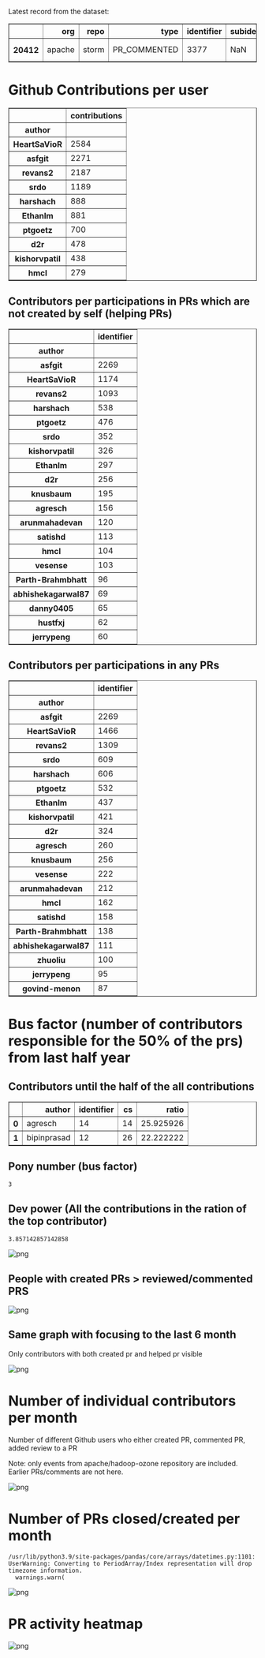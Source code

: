 Latest record from the dataset:




<div>
<table border="1" class="dataframe">
  <thead>
    <tr style="text-align: right;">
      <th></th>
      <th>org</th>
      <th>repo</th>
      <th>type</th>
      <th>identifier</th>
      <th>subidentifier</th>
      <th>date</th>
      <th>author</th>
      <th>owner</th>
      <th>project</th>
    </tr>
  </thead>
  <tbody>
    <tr>
      <th>20412</th>
      <td>apache</td>
      <td>storm</td>
      <td>PR_COMMENTED</td>
      <td>3377</td>
      <td>NaN</td>
      <td>2021-02-09 08:19:44+00:00</td>
      <td>wxy929629</td>
      <td>wxy929629</td>
      <td>storm</td>
    </tr>
  </tbody>
</table>
</div>



# Github Contributions per user





<div>
<table border="1" class="dataframe">
  <thead>
    <tr style="text-align: right;">
      <th></th>
      <th>contributions</th>
    </tr>
    <tr>
      <th>author</th>
      <th></th>
    </tr>
  </thead>
  <tbody>
    <tr>
      <th>HeartSaVioR</th>
      <td>2584</td>
    </tr>
    <tr>
      <th>asfgit</th>
      <td>2271</td>
    </tr>
    <tr>
      <th>revans2</th>
      <td>2187</td>
    </tr>
    <tr>
      <th>srdo</th>
      <td>1189</td>
    </tr>
    <tr>
      <th>harshach</th>
      <td>888</td>
    </tr>
    <tr>
      <th>Ethanlm</th>
      <td>881</td>
    </tr>
    <tr>
      <th>ptgoetz</th>
      <td>700</td>
    </tr>
    <tr>
      <th>d2r</th>
      <td>478</td>
    </tr>
    <tr>
      <th>kishorvpatil</th>
      <td>438</td>
    </tr>
    <tr>
      <th>hmcl</th>
      <td>279</td>
    </tr>
  </tbody>
</table>
</div>



## Contributors per participations in PRs which are not created by self (helping PRs)




<div>
<table border="1" class="dataframe">
  <thead>
    <tr style="text-align: right;">
      <th></th>
      <th>identifier</th>
    </tr>
    <tr>
      <th>author</th>
      <th></th>
    </tr>
  </thead>
  <tbody>
    <tr>
      <th>asfgit</th>
      <td>2269</td>
    </tr>
    <tr>
      <th>HeartSaVioR</th>
      <td>1174</td>
    </tr>
    <tr>
      <th>revans2</th>
      <td>1093</td>
    </tr>
    <tr>
      <th>harshach</th>
      <td>538</td>
    </tr>
    <tr>
      <th>ptgoetz</th>
      <td>476</td>
    </tr>
    <tr>
      <th>srdo</th>
      <td>352</td>
    </tr>
    <tr>
      <th>kishorvpatil</th>
      <td>326</td>
    </tr>
    <tr>
      <th>Ethanlm</th>
      <td>297</td>
    </tr>
    <tr>
      <th>d2r</th>
      <td>256</td>
    </tr>
    <tr>
      <th>knusbaum</th>
      <td>195</td>
    </tr>
    <tr>
      <th>agresch</th>
      <td>156</td>
    </tr>
    <tr>
      <th>arunmahadevan</th>
      <td>120</td>
    </tr>
    <tr>
      <th>satishd</th>
      <td>113</td>
    </tr>
    <tr>
      <th>hmcl</th>
      <td>104</td>
    </tr>
    <tr>
      <th>vesense</th>
      <td>103</td>
    </tr>
    <tr>
      <th>Parth-Brahmbhatt</th>
      <td>96</td>
    </tr>
    <tr>
      <th>abhishekagarwal87</th>
      <td>69</td>
    </tr>
    <tr>
      <th>danny0405</th>
      <td>65</td>
    </tr>
    <tr>
      <th>hustfxj</th>
      <td>62</td>
    </tr>
    <tr>
      <th>jerrypeng</th>
      <td>60</td>
    </tr>
  </tbody>
</table>
</div>



## Contributors per participations in any PRs




<div>
<table border="1" class="dataframe">
  <thead>
    <tr style="text-align: right;">
      <th></th>
      <th>identifier</th>
    </tr>
    <tr>
      <th>author</th>
      <th></th>
    </tr>
  </thead>
  <tbody>
    <tr>
      <th>asfgit</th>
      <td>2269</td>
    </tr>
    <tr>
      <th>HeartSaVioR</th>
      <td>1466</td>
    </tr>
    <tr>
      <th>revans2</th>
      <td>1309</td>
    </tr>
    <tr>
      <th>srdo</th>
      <td>609</td>
    </tr>
    <tr>
      <th>harshach</th>
      <td>606</td>
    </tr>
    <tr>
      <th>ptgoetz</th>
      <td>532</td>
    </tr>
    <tr>
      <th>Ethanlm</th>
      <td>437</td>
    </tr>
    <tr>
      <th>kishorvpatil</th>
      <td>421</td>
    </tr>
    <tr>
      <th>d2r</th>
      <td>324</td>
    </tr>
    <tr>
      <th>agresch</th>
      <td>260</td>
    </tr>
    <tr>
      <th>knusbaum</th>
      <td>256</td>
    </tr>
    <tr>
      <th>vesense</th>
      <td>222</td>
    </tr>
    <tr>
      <th>arunmahadevan</th>
      <td>212</td>
    </tr>
    <tr>
      <th>hmcl</th>
      <td>162</td>
    </tr>
    <tr>
      <th>satishd</th>
      <td>158</td>
    </tr>
    <tr>
      <th>Parth-Brahmbhatt</th>
      <td>138</td>
    </tr>
    <tr>
      <th>abhishekagarwal87</th>
      <td>111</td>
    </tr>
    <tr>
      <th>zhuoliu</th>
      <td>100</td>
    </tr>
    <tr>
      <th>jerrypeng</th>
      <td>95</td>
    </tr>
    <tr>
      <th>govind-menon</th>
      <td>87</td>
    </tr>
  </tbody>
</table>
</div>



# Bus factor (number of contributors responsible for the 50% of the prs) from last half year

## Contributors until the half of the all contributions




<div>
<table border="1" class="dataframe">
  <thead>
    <tr style="text-align: right;">
      <th></th>
      <th>author</th>
      <th>identifier</th>
      <th>cs</th>
      <th>ratio</th>
    </tr>
  </thead>
  <tbody>
    <tr>
      <th>0</th>
      <td>agresch</td>
      <td>14</td>
      <td>14</td>
      <td>25.925926</td>
    </tr>
    <tr>
      <th>1</th>
      <td>bipinprasad</td>
      <td>12</td>
      <td>26</td>
      <td>22.222222</td>
    </tr>
  </tbody>
</table>
</div>



## Pony number (bus factor)




    3



## Dev power (All the contributions in the ration of the top contributor)




    3.857142857142858




    
![png](github-contributions_files/github-contributions_18_0.png)
    


## People with created PRs > reviewed/commented PRS


    
![png](github-contributions_files/github-contributions_21_0.png)
    


## Same graph with focusing to the last 6 month

Only contributors with both created pr and helped pr visible


    
![png](github-contributions_files/github-contributions_25_0.png)
    


# Number of individual contributors per month

Number of different Github users who either created PR, commented PR, added review to a PR

Note: only events from apache/hadoop-ozone repository are included. Earlier PRs/comments are not here.


    
![png](github-contributions_files/github-contributions_28_0.png)
    


# Number of PRs closed/created per month

    /usr/lib/python3.9/site-packages/pandas/core/arrays/datetimes.py:1101: UserWarning: Converting to PeriodArray/Index representation will drop timezone information.
      warnings.warn(



    
![png](github-contributions_files/github-contributions_31_0.png)
    


# PR activity heatmap


    
![png](github-contributions_files/github-contributions_34_0.png)
    

